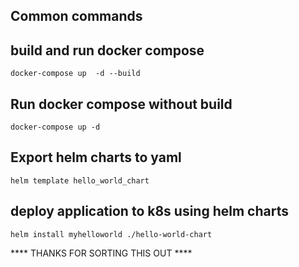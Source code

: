 Common commands
-------------

build and run docker compose
-------------
``docker-compose up  -d --build``


Run docker compose without build
-------------
``docker-compose up -d``

Export helm charts to yaml
-------------
``helm template hello_world_chart``

deploy application to k8s using helm charts
-------------
``helm install myhelloworld ./hello-world-chart``

 **** THANKS FOR SORTING THIS OUT ****
